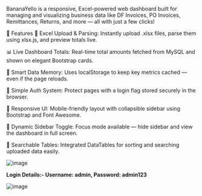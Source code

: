 BananaYello is a responsive, Excel-powered web dashboard built for managing and visualizing business data like DF Invoices, PO Invoices, Remittances, Returns, and more — all with just a few clicks!

🚀 Features
📂 Excel Upload & Parsing: Instantly upload .xlsx files, parse them using xlsx.js, and preview totals live.

📊 Live Dashboard Totals: Real-time total amounts fetched from MySQL and shown on elegant Bootstrap cards.

🧠 Smart Data Memory: Uses localStorage to keep key metrics cached — even if the page reloads.

🔐 Simple Auth System: Protect pages with a login flag stored securely in the browser.

📱 Responsive UI: Mobile-friendly layout with collapsible sidebar using Bootstrap and Font Awesome.

🔄 Dynamic Sidebar Toggle: Focus mode available — hide sidebar and view the dashboard in full screen.

🔎 Searchable Tables: Integrated DataTables for sorting and searching uploaded data easily.

![image](https://github.com/user-attachments/assets/42125683-56b1-4080-8f93-961fb4add25a)

**Login Details:-
Username: admin,
Password: admin123**

![image](https://github.com/user-attachments/assets/7d1ea594-d74b-4568-85b7-9f56da013e9d)
